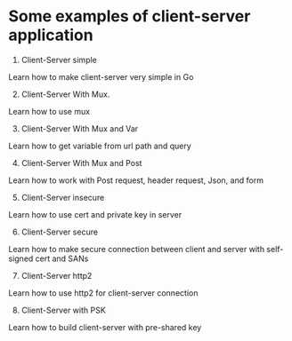 # Some examples of client-server application

1. Client-Server simple

Learn how to make client-server very simple in Go

2. Client-Server With Mux. 

Learn how to use mux 

3. Client-Server With Mux and Var

Learn how to get variable from url path and query

4. Client-Server With Mux and Post

Learn how to work with Post request, header request, Json, and form

5. Client-Server insecure

Learn how to use cert and private key in server

6. Client-Server secure

Learn how to make secure connection between client and server with self-signed cert and SANs

7. Client-Server http2

Learn how to use http2 for client-server connection

8. Client-Server with PSK

Learn how to build client-server with pre-shared key